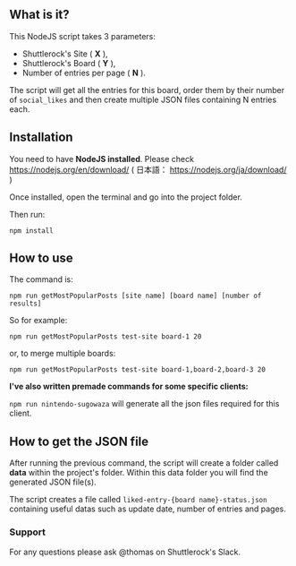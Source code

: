 ## What is it?

This NodeJS script takes 3 parameters:
-  Shuttlerock's Site ( **X** ),
-  Shuttlerock's Board ( **Y** ),
-  Number of entries per page ( **N** ).

The script will get all the entries for this board, order them by their number of `social_likes` and then create multiple JSON files containing N entries each.

## Installation

You need to have **NodeJS installed**.
Please check https://nodejs.org/en/download/
( 日本語： https://nodejs.org/ja/download/ )

Once installed, open the terminal and go into the project folder.

Then run:

`npm install`

## How to use

The command is:

`npm run getMostPopularPosts [site name] [board name] [number of results]`

So for example:

`npm run getMostPopularPosts test-site board-1 20`

or, to merge multiple boards:

`npm run getMostPopularPosts test-site board-1,board-2,board-3 20`

**I've also written premade commands for some specific clients:**

`npm run nintendo-sugowaza` will generate all the json files required for this client.

## How to get the JSON file

After running the previous command, the script will create a folder called **data** within the project's folder. Within this data folder you will find the generated JSON file(s).

The script creates a file called `liked-entry-{board name}-status.json` containing useful datas such as update date, number of entries and pages.

### Support

For any questions please ask @thomas on Shuttlerock's Slack.